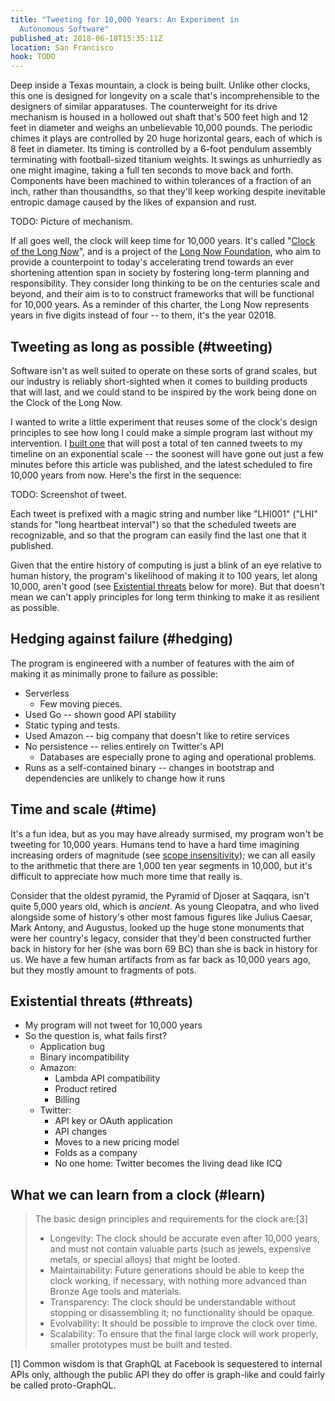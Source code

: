 ```yaml
---
title: "Tweeting for 10,000 Years: An Experiment in
  Autonomous Software"
published_at: 2018-06-18T15:35:11Z
location: San Francisco
hook: TODO
---
```


Deep inside a Texas mountain, a clock is being built.
Unlike other clocks, this one is designed for longevity on
a scale that's incomprehensible to the designers of similar
apparatuses. The counterweight for its drive mechanism is
housed in a hollowed out shaft that's 500 feet high and 12
feet in diameter and weighs an unbelievable 10,000 pounds.
The periodic chimes it plays are controlled by 20 huge
horizontal gears, each of which is 8 feet in diameter. Its
timing is controlled by a 6-foot pendulum assembly
terminating with football-sized titanium weights. It swings
as unhurriedly as one might imagine, taking a full ten
seconds to move back and forth. Components have been
machined to within tolerances of a fraction of an inch,
rather than thousandths, so that they'll keep working
despite inevitable entropic damage caused by the likes of
expansion and rust.

TODO: Picture of mechanism.

If all goes well, the clock will keep time for 10,000
years. It's called "[Clock of the Long Now][clock]", and is
a project of the [Long Now Foundation][longnow], who aim to
provide a counterpoint to today's accelerating trend
towards an ever shortening attention span in society by
fostering long-term planning and responsibility. They
consider long thinking to be on the centuries scale and
beyond, and their aim is to to construct frameworks that
will be functional for 10,000 years. As a reminder of this
charter, the Long Now represents years in five digits
instead of four -- to them, it's the year 02018.

## Tweeting as long as possible (#tweeting)

Software isn't as well suited to operate on these sorts of
grand scales, but our industry is reliably short-sighted
when it comes to building products that will last, and we
could stand to be inspired by the work being done on the
Clock of the Long Now.

I wanted to write a little experiment that reuses some of
the clock's design principles to see how long I
could make a simple program last without my intervention. I
[built one][perpetual] that will post a total of ten canned
tweets to my timeline on an exponential scale -- the
soonest will have gone out just a few minutes before this
article was published, and the latest scheduled to fire
10,000 years from now. Here's the first in the sequence:

TODO: Screenshot of tweet.

Each tweet is prefixed with a magic string and number like
"LHI001" ("LHI" stands for "long heartbeat interval") so
that the scheduled tweets are recognizable, and so that the
program can easily find the last one that it published.

Given that the entire history of computing is just a blink
of an eye relative to human history, the program's
likelihood of making it to 100 years, let along 10,000,
aren't good (see [Existential threats](#threats) below for
more). But that doesn't mean we can't apply principles for
long term thinking to make it as resilient as possible.

## Hedging against failure (#hedging)

The program is engineered with a number of features with
the aim of making it as minimally prone to failure as
possible:

* Serverless
    * Few moving pieces.
* Used Go -- shown good API stability
* Static typing and tests.
* Used Amazon -- big company that doesn't like to retire
  services
* No persistence -- relies entirely on Twitter's API
    * Databases are especially prone to aging and operational
      problems.
* Runs as a self-contained binary -- changes in bootstrap
  and dependencies are unlikely to change how it runs

## Time and scale (#time)

It's a fun idea, but as you may have already surmised, my
program won't be tweeting for 10,000 years. Humans tend to
have a hard time imagining increasing orders of magnitude
(see [scope insensitivity][insensitivity]); we can all
easily to the arithmetic that there are 1,000 ten year
segments in 10,000, but it's difficult to appreciate how
much more time that really is.

Consider that the oldest pyramid, the Pyramid of Djoser at
Saqqara, isn't quite 5,000 years old, which is _ancient_.
As young Cleopatra, and who lived alongside some of
history's other most famous figures like Julius Caesar,
Mark Antony, and Augustus, looked up the huge stone
monuments that were her country's legacy, consider that
they'd been constructed further back in history for her
(she was born 69 BC) than she is back in history for us. We
have a few human artifacts from as far back as 10,000 years
ago, but they mostly amount to fragments of pots.

## Existential threats (#threats)

* My program will not tweet for 10,000 years
* So the question is, what fails first?
    * Application bug
    * Binary incompatibility
    * Amazon:
        * Lambda API compatibility
        * Product retired
        * Billing
    * Twitter:
        * API key or OAuth application
        * API changes
        * Moves to a new pricing model
        * Folds as a company
        * No one home: Twitter becomes the living dead like
          ICQ

## What we can learn from a clock (#learn)

> The basic design principles and requirements for the clock are:[3]
>
> * Longevity: The clock should be accurate even after 10,000 years, and must not contain valuable parts (such as jewels, expensive metals, or special alloys) that might be looted.
> * Maintainability: Future generations should be able to keep the clock working, if necessary, with nothing more advanced than Bronze Age tools and materials.
> * Transparency: The clock should be understandable without stopping or disassembling it; no functionality should be opaque.
> * Evolvability: It should be possible to improve the clock over time.
> * Scalability: To ensure that the final large clock will work properly, smaller prototypes must be built and tested.

[1] Common wisdom is that GraphQL at Facebook is
sequestered to internal APIs only, although the public API
they do offer is graph-like and could fairly be called
proto-GraphQL.

[clock]: https://en.wikipedia.org/wiki/Clock_of_the_Long_Now
[insensitivity]: https://en.wikipedia.org/wiki/Scope_neglect
[longnow]: https://en.wikipedia.org/wiki/Long_Now_Foundation
[perpetual]: https://github.com/brandur/perpetual
